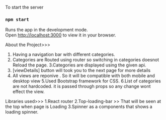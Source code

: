 To start the server
### `npm start`

Runs the app in the development mode.\
Open [http://localhost:3000](http://localhost:3000) to view it in your browser.

About the Project>>>
1. Having a navigation bar with different categories.
2. Categories are Routed using router so switching in categories doesnot Reload the page.
3.Categories are displayed using the given api.
4. [viewDetails] button will took you to the next page for more details
4. All views are reponive . So it will be compatible with both mobile and desktop view
5.Used Bootstrap framework for CSS.
6.List of categories are not hardcoded. it is passed through props so any change wont effect the view.


Libraries used>>>
1.React router
2.Top-loading-bar >> That will be seen at the top when page is Loading
3.Spinner as a components that shows a loading spinner.